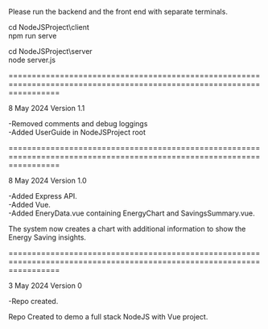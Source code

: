 Please run the backend and the front end with separate terminals.

cd NodeJSProject\client
<br>
npm run serve

cd NodeJSProject\server
<br>
node server.js

=======================================================================================================================

8 May 2024 Version 1.1

-Removed comments and debug loggings 
<br>
-Added UserGuide in NodeJSProject root

=======================================================================================================================

8 May 2024 Version 1.0

-Added Express API. 
<br>
-Added Vue.
<br>
-Added EneryData.vue containing EnergyChart and SavingsSummary.vue.

The system now creates a chart with additional information to show the Energy Saving insights.

=======================================================================================================================

3 May 2024 Version 0

-Repo created.

Repo Created to demo a full stack NodeJS with Vue project.

